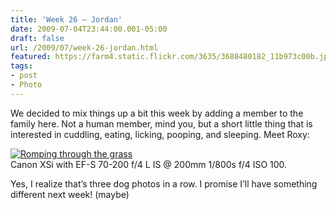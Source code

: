 ```yaml
---
title: 'Week 26 – Jordan'
date: 2009-07-04T23:44:00.001-05:00
draft: false
url: /2009/07/week-26-jordan.html
featured: https://farm4.static.flickr.com/3635/3688480182_11b973c00b.jpg
tags: 
- post
- Photo
---
```


We decided to mix things up a bit this week by adding a member to the family here. Not a human member, mind you, but a short little thing that is interested in cuddling, eating, licking, pooping, and sleeping. Meet Roxy:

[![Romping through the
      grass](https://farm4.static.flickr.com/3635/3688480182_11b973c00b.jpg)](https://www.flickr.com/photos/jhofker/3688480182/ "Romping
      through the grass by jhofker, on Flickr")  
Canon XSi with EF-S 70-200 f/4 L IS @ 200mm 1/800s f/4 ISO 100.

Yes, I realize that’s three dog photos in a row. I promise I’ll have something different next week! (maybe)
